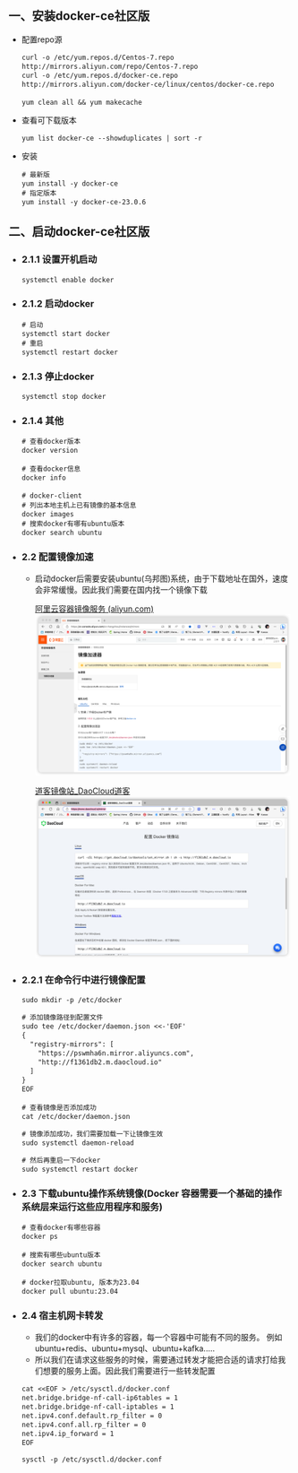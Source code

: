 ## 一、安装docker-ce社区版

- 配置repo源

  ``` 
  curl -o /etc/yum.repos.d/Centos-7.repo http://mirrors.aliyun.com/repo/Centos-7.repo
  curl -o /etc/yum.repos.d/docker-ce.repo http://mirrors.aliyun.com/docker-ce/linux/centos/docker-ce.repo
  
  yum clean all && yum makecache
  ```

- 查看可下载版本

  ```
  yum list docker-ce --showduplicates | sort -r
  ```

- 安装

  ```
  # 最新版
  yum install -y docker-ce
  # 指定版本
  yum install -y docker-ce-23.0.6
  ```

## 二、启动docker-ce社区版
- ### 2.1.1 设置开机启动
  ```
  systemctl enable docker
  ```

- ### 2.1.2 启动docker

  ```
  # 启动
  systemctl start docker
  # 重启
  systemctl restart docker
  ```

- ### 2.1.3 停止docker

  ```
  systemctl stop docker
  ```

- ### 2.1.4 其他

  ```
  # 查看docker版本
  docker version
  
  # 查看docker信息
  docker info
  
  # docker-client
  # 列出本地主机上已有镜像的基本信息
  docker images
  # 搜索docker有哪有ubuntu版本
  docker search ubuntu
  ```

- ### 2.2 配置镜像加速
  - 启动docker后需要安装ubuntu(乌邦图)系统，由于下载地址在国外，速度会非常缓慢。因此我们需要在国内找一个镜像下载

    [阿里云容器镜像服务 (aliyun.com)](https://cr.console.aliyun.com/cn-hangzhou/instances/mirrors)
    ![image-20230721174626022](image/image-20230721174626022.png)

    [道客镜像站_DaoCloud道客](https://www.daocloud.io/mirror)
    ![image-20230721174936892](image/image-20230721174936892.png)

- ### 2.2.1 在命令行中进行镜像配置

  ```
  sudo mkdir -p /etc/docker
  ```

  ```
  # 添加镜像路径到配置文件
  sudo tee /etc/docker/daemon.json <<-'EOF'
  {
    "registry-mirrors": [
      "https://pswmha6n.mirror.aliyuncs.com",
      "http://f1361db2.m.daocloud.io"
    ]
  }
  EOF

  # 查看镜像是否添加成功
  cat /etc/docker/daemon.json
  ```

  ```
  # 镜像添加成功，我们需要加载一下让镜像生效
  sudo systemctl daemon-reload
  ```

  ```
  # 然后再重启一下docker
  sudo systemctl restart docker
  ```

- ### 2.3 下载ubuntu操作系统镜像(Docker 容器需要一个基础的操作系统层来运行这些应用程序和服务)

  ```
  # 查看docker有哪些容器
  docker ps
  
  # 搜索有哪些ubuntu版本
  docker search ubuntu
  
  # docker拉取ubuntu, 版本为23.04
  docker pull ubuntu:23.04
  ```

- ### 2.4 宿主机网卡转发
  - 我们的docker中有许多的容器，每一个容器中可能有不同的服务。
    例如ubuntu+redis、ubuntu+mysql、ubuntu+kafka.....
  - 所以我们在请求这些服务的时候，需要通过转发才能把合适的请求打给我们想要的服务上面。因此我们需要进行一些转发配置

  ```
  cat <<EOF > /etc/sysctl.d/docker.conf
  net.bridge.bridge-nf-call-ip6tables = 1
  net.bridge.bridge-nf-call-iptables = 1
  net.ipv4.conf.default.rp_filter = 0
  net.ipv4.conf.all.rp_filter = 0
  net.ipv4.ip_forward = 1
  EOF
  ```

  ```
  sysctl -p /etc/sysctl.d/docker.conf
  ```